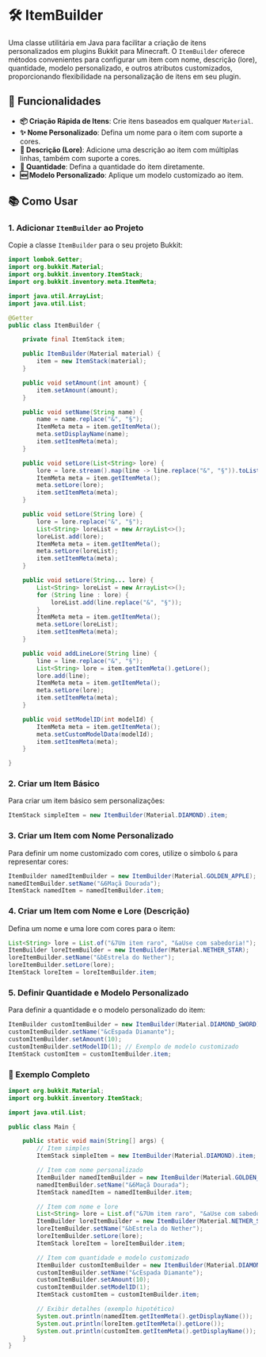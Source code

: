 # 🛠️ ItemBuilder

Uma classe utilitária em Java para facilitar a criação de itens personalizados em plugins Bukkit para Minecraft. O `ItemBuilder` oferece métodos convenientes para configurar um item com nome, descrição (lore), quantidade, modelo personalizado, e outros atributos customizados, proporcionando flexibilidade na personalização de itens em seu plugin.

## 🚀 Funcionalidades

- **📦 Criação Rápida de Itens**: Crie itens baseados em qualquer `Material`.
- **✨ Nome Personalizado**: Defina um nome para o item com suporte a cores.
- **📜 Descrição (Lore)**: Adicione uma descrição ao item com múltiplas linhas, também com suporte a cores.
- **🔢 Quantidade**: Defina a quantidade do item diretamente.
- **🆕 Modelo Personalizado**: Aplique um modelo customizado ao item.

## 📚 Como Usar

### 1. Adicionar `ItemBuilder` ao Projeto

Copie a classe `ItemBuilder` para o seu projeto Bukkit:

```java
import lombok.Getter;
import org.bukkit.Material;
import org.bukkit.inventory.ItemStack;
import org.bukkit.inventory.meta.ItemMeta;

import java.util.ArrayList;
import java.util.List;

@Getter
public class ItemBuilder {

    private final ItemStack item;

    public ItemBuilder(Material material) {
        item = new ItemStack(material);
    }

    public void setAmount(int amount) {
        item.setAmount(amount);
    }

    public void setName(String name) {
        name = name.replace("&", "§");
        ItemMeta meta = item.getItemMeta();
        meta.setDisplayName(name);
        item.setItemMeta(meta);
    }

    public void setLore(List<String> lore) {
        lore = lore.stream().map(line -> line.replace("&", "§")).toList();
        ItemMeta meta = item.getItemMeta();
        meta.setLore(lore);
        item.setItemMeta(meta);
    }

    public void setLore(String lore) {
        lore = lore.replace("&", "§");
        List<String> loreList = new ArrayList<>();
        loreList.add(lore);
        ItemMeta meta = item.getItemMeta();
        meta.setLore(loreList);
        item.setItemMeta(meta);
    }

    public void setLore(String... lore) {
        List<String> loreList = new ArrayList<>();
        for (String line : lore) {
            loreList.add(line.replace("&", "§"));
        }
        ItemMeta meta = item.getItemMeta();
        meta.setLore(loreList);
        item.setItemMeta(meta);
    }

    public void addLineLore(String line) {
        line = line.replace("&", "§");
        List<String> lore = item.getItemMeta().getLore();
        lore.add(line);
        ItemMeta meta = item.getItemMeta();
        meta.setLore(lore);
        item.setItemMeta(meta);
    }

    public void setModelID(int modelId) {
        ItemMeta meta = item.getItemMeta();
        meta.setCustomModelData(modelId);
        item.setItemMeta(meta);
    }

}
```

### 2. Criar um Item Básico

Para criar um item básico sem personalizações:

```java
ItemStack simpleItem = new ItemBuilder(Material.DIAMOND).item;
```

### 3. Criar um Item com Nome Personalizado

Para definir um nome customizado com cores, utilize o símbolo `&` para representar cores:

```java
ItemBuilder namedItemBuilder = new ItemBuilder(Material.GOLDEN_APPLE);
namedItemBuilder.setName("&6Maçã Dourada");
ItemStack namedItem = namedItemBuilder.item;
```

### 4. Criar um Item com Nome e Lore (Descrição)

Defina um nome e uma lore com cores para o item:

```java
List<String> lore = List.of("&7Um item raro", "&aUse com sabedoria!");
ItemBuilder loreItemBuilder = new ItemBuilder(Material.NETHER_STAR);
loreItemBuilder.setName("&bEstrela do Nether");
loreItemBuilder.setLore(lore);
ItemStack loreItem = loreItemBuilder.item;
```

### 5. Definir Quantidade e Modelo Personalizado

Para definir a quantidade e o modelo personalizado do item:

```java
ItemBuilder customItemBuilder = new ItemBuilder(Material.DIAMOND_SWORD);
customItemBuilder.setName("&cEspada Diamante");
customItemBuilder.setAmount(10);
customItemBuilder.setModelID(1); // Exemplo de modelo customizado
ItemStack customItem = customItemBuilder.item;
```

### 📝 Exemplo Completo

```java
import org.bukkit.Material;
import org.bukkit.inventory.ItemStack;

import java.util.List;

public class Main {

    public static void main(String[] args) {
        // Item simples
        ItemStack simpleItem = new ItemBuilder(Material.DIAMOND).item;

        // Item com nome personalizado
        ItemBuilder namedItemBuilder = new ItemBuilder(Material.GOLDEN_APPLE);
        namedItemBuilder.setName("&6Maçã Dourada");
        ItemStack namedItem = namedItemBuilder.item;

        // Item com nome e lore
        List<String> lore = List.of("&7Um item raro", "&aUse com sabedoria!");
        ItemBuilder loreItemBuilder = new ItemBuilder(Material.NETHER_STAR);
        loreItemBuilder.setName("&bEstrela do Nether");
        loreItemBuilder.setLore(lore);
        ItemStack loreItem = loreItemBuilder.item;

        // Item com quantidade e modelo customizado
        ItemBuilder customItemBuilder = new ItemBuilder(Material.DIAMOND_SWORD);
        customItemBuilder.setName("&cEspada Diamante");
        customItemBuilder.setAmount(10);
        customItemBuilder.setModelID(1);
        ItemStack customItem = customItemBuilder.item;

        // Exibir detalhes (exemplo hipotético)
        System.out.println(namedItem.getItemMeta().getDisplayName());
        System.out.println(loreItem.getItemMeta().getLore());
        System.out.println(customItem.getItemMeta().getDisplayName());
    }
}
```
